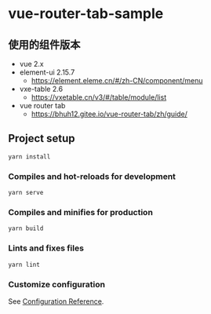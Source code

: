 # vue-router-tab-sample

## 使用的组件版本
- vue 2.x
- element-ui 2.15.7
  - https://element.eleme.cn/#/zh-CN/component/menu
- vxe-table 2.6
  - https://vxetable.cn/v3/#/table/module/list
- vue router tab
  - https://bhuh12.gitee.io/vue-router-tab/zh/guide/

## Project setup

```
yarn install
```

### Compiles and hot-reloads for development

```
yarn serve
```

### Compiles and minifies for production

```
yarn build
```

### Lints and fixes files

```
yarn lint
```

### Customize configuration

See [Configuration Reference](https://cli.vuejs.org/config/).
